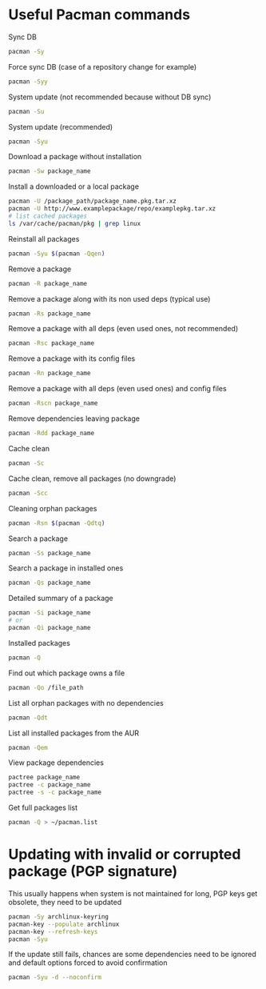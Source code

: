 # Useful Pacman commands
Sync DB
````bash
pacman -Sy
````
Force sync DB (case of a repository change for example)
````bash
pacman -Syy
````
System update (not recommended because without DB sync)
````bash
pacman -Su
````
System update (recommended)
````bash
pacman -Syu
````
Download a package without installation
````bash
pacman -Sw package_name
````
Install a downloaded or a local package
````bash
pacman -U /package_path/package_name.pkg.tar.xz
pacman -U http://www.examplepackage/repo/examplepkg.tar.xz
# list cached packages
ls /var/cache/pacman/pkg | grep linux
````
Reinstall all packages
````bash
pacman -Syu $(pacman -Qqen)
````
Remove a package
````bash
pacman -R package_name
````
Remove a package along with its non used deps (typical use)
````bash
pacman -Rs package_name
````
Remove a package with all deps (even used ones, not recommended)
````bash
pacman -Rsc package_name
````
Remove a package with its config files
````bash
pacman -Rn package_name
````
Remove a package with all deps (even used ones) and config files
````bash
pacman -Rscn package_name
````
Remove dependencies leaving package
````bash
pacman -Rdd package_name
````
Cache clean
````bash
pacman -Sc
````
Cache clean, remove all packages (no downgrade)
````bash
pacman -Scc
````
Cleaning orphan packages
````bash
pacman -Rsn $(pacman -Qdtq)
````
Search a package
````bash
pacman -Ss package_name
````
Search a package in installed ones
````bash
pacman -Qs package_name
````
Detailed summary of a package
````bash
pacman -Si package_name
# or
pacman -Qi package_name
````
Installed packages
````bash
pacman -Q
````
Find out which package owns a file
````bash
pacman -Qo /file_path
````
List all orphan packages with no dependencies
````bash
pacman -Qdt
````
List all installed packages from the AUR
````bash
pacman -Qem
````
View package dependencies
````bash
pactree package_name
pactree -c package_name
pactree -s -c package_name
````
Get full packages list
````bash
pacman -Q > ~/pacman.list
````
# Updating with invalid or corrupted package (PGP signature)
This usually happens when system is not maintained for long, PGP keys get obsolete, they need to be updated 
````bash
pacman -Sy archlinux-keyring
pacman-key --populate archlinux
pacman-key --refresh-keys
pacman -Syu
````
If the update still fails, chances are some dependencies need to be ignored and default options forced to avoid confirmation
````bash
pacman -Syu -d --noconfirm
````
